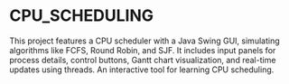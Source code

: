 # CPU_SCHEDULING
This project features a CPU scheduler with a Java Swing GUI, simulating algorithms like FCFS, Round Robin, and SJF. It includes input panels for process details, control buttons, Gantt chart visualization, and real-time updates using threads. An interactive tool for learning CPU scheduling.
